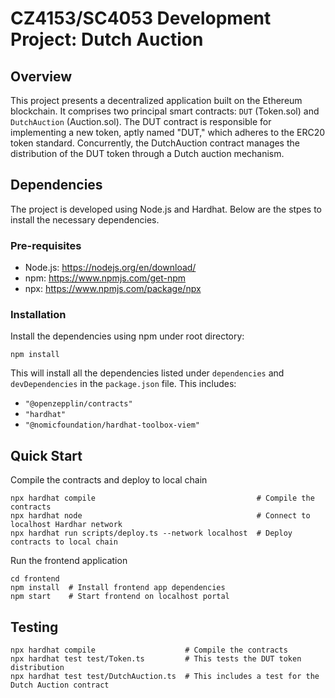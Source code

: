 # CZ4153/SC4053 Development Project: Dutch Auction

## Overview

This project presents a decentralized application built on the Ethereum blockchain. It comprises two principal smart contracts: `DUT` (Token.sol) and `DutchAuction` (Auction.sol). The DUT contract is responsible for implementing a new token, aptly named "DUT," which adheres to the ERC20 token standard. Concurrently, the DutchAuction contract manages the distribution of the DUT token through a Dutch auction mechanism.

## Dependencies

The project is developed using Node.js and Hardhat. Below are the stpes to install the necessary dependencies.

### Pre-requisites

+ Node.js: https://nodejs.org/en/download/
+ npm: https://www.npmjs.com/get-npm
+ npx: https://www.npmjs.com/package/npx

### Installation

Install the dependencies using npm under root directory:
```shell
npm install
```

This will install all the dependencies listed under `dependencies` and `devDependencies` in the `package.json` file. This includes:
+ `"@openzepplin/contracts"`
+ `"hardhat"`
+ `"@nomicfoundation/hardhat-toolbox-viem"`

## Quick Start

Compile the contracts and deploy to local chain
```shell
npx hardhat compile                                    # Compile the contracts
npx hardhat node                                       # Connect to localhost Hardhar network
npx hardhat run scripts/deploy.ts --network localhost  # Deploy contracts to local chain
```
Run the frontend application
```shell
cd frontend
npm install  # Install frontend app dependencies
npm start    # Start frontend on localhost portal
```

## Testing

```shell
npx hardhat compile                    # Compile the contracts
npx hardhat test test/Token.ts         # This tests the DUT token distribution
npx hardhat test test/DutchAuction.ts  # This includes a test for the Dutch Auction contract
```

